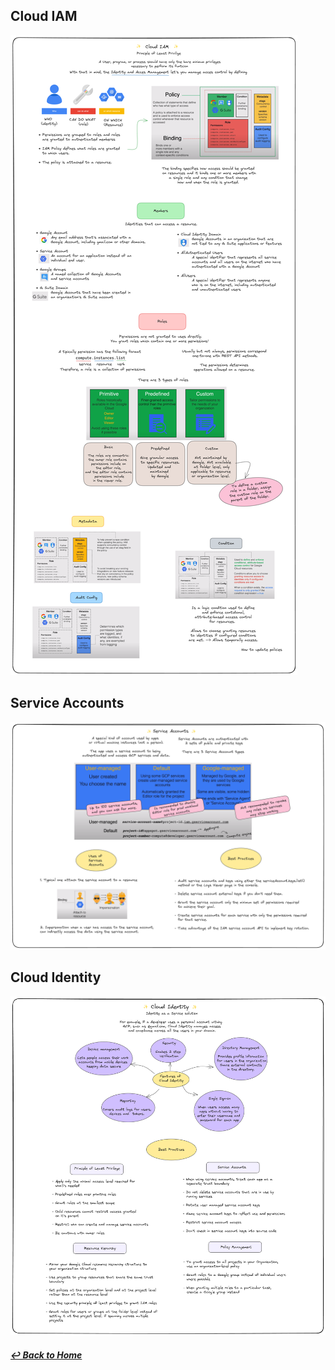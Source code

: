 ## Cloud IAM

![](../imgs/cloud_iam.png)

## Service Accounts

![](../imgs/service_accounts.png)

## Cloud Identity

![](../imgs/cloud_identity.png)

##### [↩️ Back to Home](../README.md) 